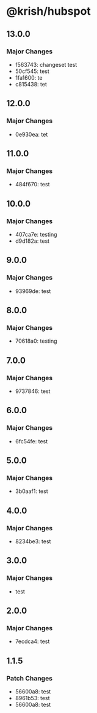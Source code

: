# @krish/hubspot

## 13.0.0

### Major Changes

- f563743: changeset test
- 50cf545: test
- 1fa1600: te
- c815438: tet

## 12.0.0

### Major Changes

- 0e930ea: tet

## 11.0.0

### Major Changes

- 484f670: test

## 10.0.0

### Major Changes

- 407ca7e: testing
- d9d182a: test

## 9.0.0

### Major Changes

- 93969de: test

## 8.0.0

### Major Changes

- 70618a0: testing

## 7.0.0

### Major Changes

- 9737846: test

## 6.0.0

### Major Changes

- 6fc54fe: test

## 5.0.0

### Major Changes

- 3b0aaf1: test

## 4.0.0

### Major Changes

- 8234be3: test

## 3.0.0

### Major Changes

- test

## 2.0.0

### Major Changes

- 7ecdca4: test

## 1.1.5

### Patch Changes

- 56600a8: test
- 8961b53: test
- 56600a8: test
